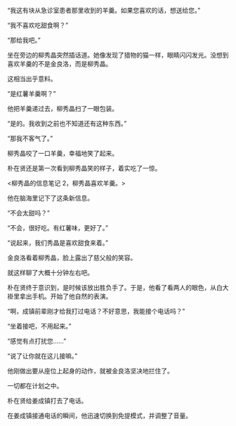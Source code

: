 “我这有块从急诊室患者那里收到的羊羹。如果您喜欢的话，想送给您。”

“我不喜欢吃甜食啊？”

“那给我吧。”

坐在旁边的柳秀晶突然插话道。她像发现了猎物的猫一样，眼睛闪闪发光。没想到喜欢羊羹的不是金良洛，而是柳秀晶。

这相当出乎意料。

“是红薯羊羹啊？”

他把羊羹递过去，柳秀晶扫了一眼包装。

“是的。我收到之前也不知道还有这种东西。”

“那我不客气了。”

柳秀晶咬了一口羊羹，幸福地笑了起来。

朴在贤还是第一次看到柳秀晶笑的样子，着实吃了一惊。

<柳秀晶的信息笔记 2，柳秀晶喜欢羊羹。>

他在脑海里记下了这条新信息。

“不会太甜吗？”

“不会，很好吃。有红薯味，更好了。”

“说起来，我们秀晶是喜欢甜食来着。”

金良洛看着柳秀晶，脸上露出了慈父般的笑容。

就这样聊了大概十分钟左右吧。

朴在贤终于意识到，是时候该放出胜负手了。于是，他看了看两人的眼色，从白大褂里拿出手机。开始了他自然的表演。

“啊，成镇前辈刚才给我打过电话？不好意思，我能接个电话吗？”

“坐着接吧，不用起来。”

“感觉有点打扰您……”

“说了让你就在这儿接嘛。”

他刚做出要从座位上起身的动作，就被金良洛坚决地拦住了。

一切都在计划之中。

朴在贤给姜成镇打去了电话。

在姜成镇接通电话的瞬间，他迅速切换到免提模式，并调整了音量。